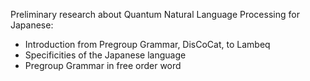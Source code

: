 Preliminary research about Quantum Natural Language Processing for Japanese:

* Introduction from Pregroup Grammar, DisCoCat, to Lambeq
* Specificities of the Japanese language 
* Pregroup Grammar in free order word

